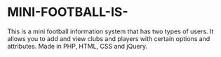 # MINI-FOOTBALL-IS-
This is a mini football information system that has two types of users. It allows you to add and view clubs and players with certain options and attributes.
Made in PHP, HTML, CSS and jQuery.

